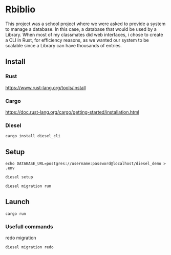 # Rbiblio
This project was a school project where we were asked to provide a system to manage a database. In this case, a database that would be used by a Library. When most of my classmates did web interfaces, i chose to create a CLI in Rust, for efficiency reasons, as we wanted our system to be scalable since a Library can have thousands of entries. 

## Install
### Rust
https://www.rust-lang.org/tools/install

### Cargo
https://doc.rust-lang.org/cargo/getting-started/installation.html

### Diesel
```
cargo install diesel_cli
```

## Setup
```
echo DATABASE_URL=postgres://username:password@localhost/diesel_demo > .env
```
```
diesel setup
```
```
diesel migration run
```

## Launch
```
cargo run
```

### Usefull commands

redo migration
```
diesel migration redo
```
